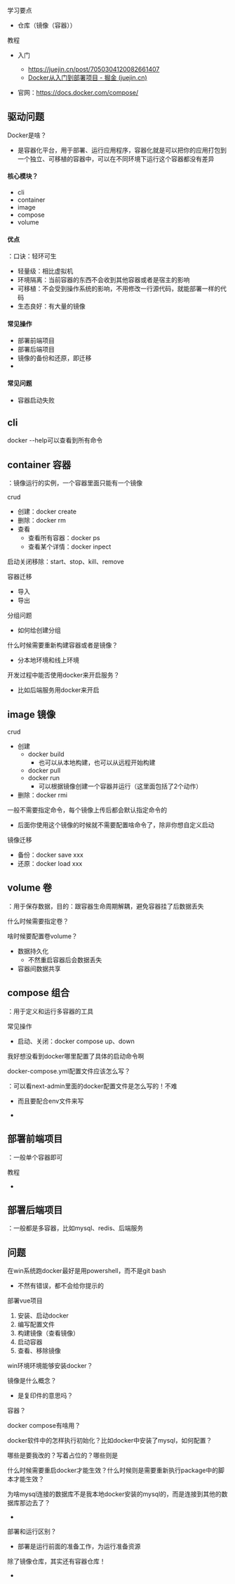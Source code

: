

学习要点

- 仓库（镜像（容器））

教程

- 入门

  - https://juejin.cn/post/7050304120082661407
  - [Docker从入门到部署项目 - 掘金 (juejin.cn)](https://juejin.cn/post/7266721485812547625?searchId=20240513204052C646BBB88D0A330F8E0C#heading-24)

- 官网：https://docs.docker.com/compose/

  

## 驱动问题

Docker是啥？

- 是容器化平台，用于部署、运行应用程序，容器化就是可以把你的应用打包到一个独立、可移植的容器中，可以在不同环境下运行这个容器都没有差异



#### 核心模块？

- cli
- container
- image
- compose
- volume



#### 优点

：口诀：轻环可生

- 轻量级：相比虚拟机
- 环境隔离：当前容器的东西不会收到其他容器或者是宿主的影响
- 可移植：不会受到操作系统的影响，不用修改一行源代码，就能部署一样的代码
- 生态良好：有大量的镜像

#### 常见操作

- 部署前端项目
- 部署后端项目
- 镜像的备份和还原，即迁移
- 



#### 常见问题

- 容器启动失败



## cli

docker --help可以查看到所有命令





## container 容器

：镜像运行的实例，一个容器里面只能有一个镜像

crud

- 创建：docker create
- 删除：docker rm
- 查看
  - 查看所有容器：docker ps
  - 查看某个详情：docker inpect

启动关闭移除：start、stop、kill、remove

容器迁移

- 导入
- 导出

分组问题

- 如何给创建分组

什么时候需要重新构建容器或者是镜像？

- 分本地环境和线上环境

开发过程中能否使用docker来开启服务？

- 比如后端服务用docker来开启



## image 镜像

crud

- 创建
  - docker build
    - 也可以从本地构建，也可以从远程开始构建
  - docker pull
  - docker run
    - 可以根据镜像创建一个容器并运行（这里面包括了2个动作）
- 删除：docker rmi

一般不需要指定命令，每个镜像上传后都会默认指定命令的

- 后面你使用这个镜像的时候就不需要配置啥命令了，除非你想自定义启动

镜像迁移

- 备份：docker save xxx
- 还原：docker load xxx



## volume 卷

：用于保存数据，目的：跟容器生命周期解耦，避免容器挂了后数据丢失

什么时候需要指定卷？



啥时候要配置卷volume？

- 数据持久化
  - 不然重启容器后会数据丢失
- 容器间数据共享



## compose 组合

：用于定义和运行多容器的工具

常见操作

- 启动、关闭：docker compose up、down

我好想没看到docker哪里配置了具体的启动命令啊



docker-compose.yml配置文件应该怎么写？

：可以看next-admin里面的docker配置文件是怎么写的！不难

- 而且要配合env文件来写

- 



## 部署前端项目

：一般单个容器即可

教程

- 



## 部署后端项目

：一般都是多容器，比如mysql、redis、后端服务



## 问题

在win系统跑docker最好是用powershell，而不是git bash

- 不然有错误，都不会给你提示的

部署vue项目

1. 安装、启动docker
2. 编写配置文件
3. 构建镜像（查看镜像）
4. 启动容器
5. 查看、移除镜像

win环境环境能够安装docker？

镜像是什么概念？

- 是复印件的意思吗？

容器？

docker compose有啥用？

docker软件中的怎样执行初始化？比如docker中安装了mysql，如何配置？

哪些是要我改的？写着占位的？哪些则是

什么时候需要重启docker才能生效？什么时候则是需要重新执行package中的脚本才能生效？



为啥mysql连接的数据库不是我本地docker安装的mysql的，而是连接到其他的数据库那边去了？

- 

部署和运行区别？

- 部署是运行前面的准备工作，为运行准备资源

除了镜像仓库，其实还有容器仓库！

- 
